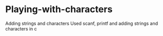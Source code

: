 # Playing-with-characters
Adding strings and characters
Used scanf, printf and adding strings and characters in c

